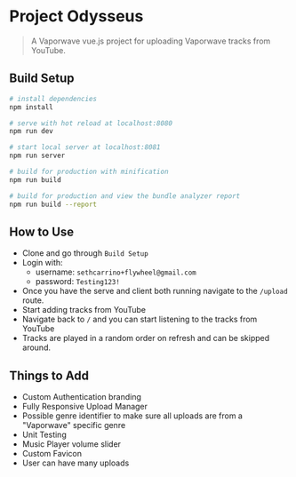 # Project Odysseus

> A Vaporwave vue.js project for uploading Vaporwave tracks from YouTube.

## Build Setup

```bash
# install dependencies
npm install

# serve with hot reload at localhost:8080
npm run dev

# start local server at localhost:8081
npm run server

# build for production with minification
npm run build

# build for production and view the bundle analyzer report
npm run build --report
```

## How to Use

- Clone and go through `Build Setup`
- Login with:
  - username: `sethcarrino+flywheel@gmail.com`
  - password: `Testing123!`
- Once you have the serve and client both running navigate to the `/upload` route.
- Start adding tracks from YouTube
- Navigate back to `/` and you can start listening to the tracks from YouTube
- Tracks are played in a random order on refresh and can be skipped around.

## Things to Add

- Custom Authentication branding
- Fully Responsive Upload Manager
- Possible genre identifier to make sure all uploads are from a "Vaporwave" specific genre
- Unit Testing
- Music Player volume slider
- Custom Favicon
- User can have many uploads
